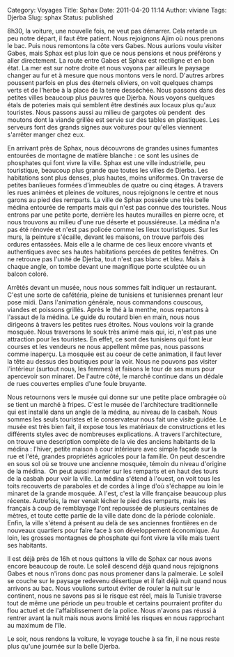 Category: Voyages
Title: Sphax
Date: 2011-04-20 11:14
Author: viviane
Tags: Djerba
Slug: sphax
Status: published

8h30, la voiture, une nouvelle fois, ne veut pas démarrer. Cela retarde un peu notre départ, il faut être patient. Nous rejoignons Ajim où nous prenons le bac. Puis nous remontons la côte vers Gabes. Nous aurions voulu visiter Gabes, mais Sphax est plus loin que ce nous pensions et nous préférons y aller directement. La route entre Gabes et Sphax est rectiligne et en bon état. La mer est sur notre droite et nous voyons par ailleurs le paysage changer au fur et à mesure que nous montons vers le nord. D'autres arbres poussent parfois en plus des éternels oliviers, on voit quelques champs verts et de l'herbe à la place de la terre desséchée. Nous passons dans des petites villes beaucoup plus pauvres que Djerba. Nous voyons quelques étals de poteries mais qui semblent être destinés aux locaux plus qu'aux touristes. Nous passons aussi au milieu de gargotes où pendent  des moutons dont la viande grillée est servie sur des tables en plastiques. Les serveurs font des grands signes aux voitures pour qu'elles viennent s'arrêter manger chez eux.

En arrivant près de Sphax, nous découvrons de grandes usines fumantes entourées de montagne de matière blanche : ce sont les usines de phosphates qui font vivre la ville. Sphax est une ville industrielle, peu touristique, beaucoup plus grande que toutes les villes de Djerba. Les habitations sont plus denses, plus hautes, moins uniformes. On traverse de petites banlieues formées d'immeubles de quatre ou cinq étages. A travers les rues animées et pleines de voitures, nous rejoignons le centre et nous garons au pied des remparts. La ville de Sphax possède une très belle médina entourée de remparts mais qui n'est pas connue des touristes. Nous entrons par une petite porte, derrière les hautes murailles en pierre ocre, et nous trouvons au milieu d'une rue déserte et poussiéreuse. La médina n'a pas été rénovée et n'est pas policée comme les lieux touristiques. Sur les murs, la peinture s'écaille, devant les maisons, on trouve parfois des ordures entassées. Mais elle a le charme de ces lieux encore vivants et authentiques avec ses hautes habitations percées de petites fenêtres. On ne retrouve pas l'unité de Djerba, tout n'est pas blanc et bleu. Mais à chaque angle, on tombe devant une magnifique porte sculptée ou un balcon coloré.

Arrêtés devant un musée, nous nous sommes fait indiquer un restaurant. C'est une sorte de cafétéria, pleine de tunisiens et tunisiennes prenant leur pose midi. Dans l'animation générale, nous commandons couscous, viandes et poissons grillés. Après le thé à la menthe, nous repartons à l'assaut de la médina. Le guide du routard bien en main, nous nous dirigeons à travers les petites rues étroites. Nous voulons voir la grande mosquée. Nous traversons le souk très animé mais qui, ici, n'est pas une attraction pour les touristes. En effet, ce sont des tunisiens qui font leur courses et les vendeurs ne nous appellent même pas, nous passons comme inaperçu. La mosquée est au coeur de cette animation, il faut lever la tête au dessus des boutiques pour la voir. Nous ne pouvons pas visiter l'intérieur (surtout nous, les femmes) et faisons le tour de ses murs pour apercevoir son minaret. De l'autre côté, le marché continue dans un dédale de rues couvertes emplies d'une foule bruyante.

Nous retournons vers le musée qui donne sur une petite place ombragée où se tient un marché à fripes. C'est le musée de l'architecture traditionnelle qui est installé dans un angle de la médina, au niveau de la casbah. Nous sommes les seuls touristes et le conservateur nous fait une visite guidée. Le musée est très bien fait, il expose tous les matériaux de constructions et les différents styles avec de nombreuses explications. A travers l'architecture, on trouve une description complète de la vie des anciens habitants de la médina : l'hiver, petite maison à cour intérieure avec simple façade sur la rue et l'été, grandes propriétés agricoles pour la famille. On peut descendre en sous sol où se trouve une ancienne mosquée, témoin du niveau d'origine de la médina.  On peut aussi monter sur les remparts et en haut des tours de la casbah pour voir la ville. La médina s'étend à l'ouest, on voit tous les toits recouverts de paraboles et de cordes à linge d'où s'échappe au loin le minaret de la grande mosquée. A l'est, c'est la ville française beaucoup plus récente. Autrefois, la mer venait lécher le pied des remparts, mais les français à coup de remblayage l'ont repoussée de plusieurs centaines de mètres, et toute cette partie de la ville date donc de la période coloniale. Enfin, la ville s'étend à présent au delà de ses anciennes frontières en de nouveaux quartiers pour faire face à son développement économique. Au loin, les grosses montagnes de phosphate qui font vivre la ville mais tuent ses habitants.

Il est déjà près de 16h et nous quittons la ville de Sphax car nous avons encore beaucoup de route. Le soleil descend déjà quand nous rejoignons Gabes et nous n'irons donc pas nous promener dans la palmeraie. Le soleil se couche sur le paysage redevenu désertique et il fait déjà nuit quand nous arrivons au bac. Nous voulions surtout éviter de rouler la nuit sur le continent, nous ne savons pas si le risque est réel, mais la Tunisie traverse tout de même une période un peu trouble et certains pourraient profiter du flou actuel et de l'affaiblissement de la police. Nous n'avons pas réussi à rentrer avant la nuit mais nous avons limité les risques en nous rapprochant au maximum de l'île.

Le soir, nous rendons la voiture, le voyage touche à sa fin, il ne nous reste plus qu'une journée sur la belle Djerba.